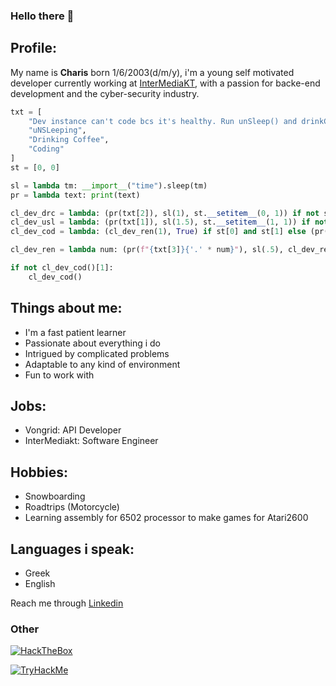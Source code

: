### Hello there 👋

## Profile:
My name is **Charis** born 1/6/2003(d/m/y),
i'm a young self motivated developer currently
working at [InterMediaKT](https://intermediakt.org/), with a 
passion for backe-end development and the cyber-security industry.

```python
txt = [
    "Dev instance can't code bcs it's healthy. Run unSleep() and drinkCoffe() first to proceed",
    "uNSLeeping",
    "Drinking Coffee",
    "Coding"
]
st = [0, 0]

sl = lambda tm: __import__("time").sleep(tm)
pr = lambda text: print(text)

cl_dev_drc = lambda: (pr(txt[2]), sl(1), st.__setitem__(0, 1)) if not st[0] else None
cl_dev_usl = lambda: (pr(txt[1]), sl(1.5), st.__setitem__(1, 1)) if not st[1] else None
cl_dev_cod = lambda: (cl_dev_ren(1), True) if st[0] and st[1] else (pr(txt[0]), sl(1), cl_dev_drc(), cl_dev_usl(), False)

cl_dev_ren = lambda num: (pr(f"{txt[3]}{'.' * num}"), sl(.5), cl_dev_ren(num + 1) if num < 10 else None) if num < 10 else None

if not cl_dev_cod()[1]:
    cl_dev_cod()
```

## Things about me:
  - I'm a fast patient learner
  - Passionate about everything i do
  - Intrigued by complicated problems
  - Adaptable to any kind of environment
  - Fun to work with

## Jobs:
  - Vongrid: API Developer
  - InterMediakt: Software Engineer

## Hobbies:
  - Snowboarding
  - Roadtrips (Motorcycle)
  - Learning assembly for 6502 processor to make games for Atari2600

## Languages i speak:
  - Greek
  - English

Reach me through [Linkedin](https://www.linkedin.com/in/charalampos-rentoumis-69991b21b/)

### Other
[![HackTheBox](https://img.shields.io/badge/HackTheBox-111927?style=for-the-badge&logo=Hack%20The%20Box&logoColor=9FEF00)](https://app.hackthebox.com/profile/133324)

[![TryHackMe](https://img.shields.io/badge/TryHackMe-212C42?style=for-the-badge&logo=TryHackMe&logoColor=white)](https://tryhackme.com/p/5skr0ll3r)

